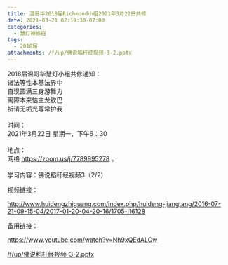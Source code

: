 ```yaml
---
title: 温哥华2018届Richmond小组2021年3月22日共修
date: 2021-03-21 02:19:30-07:00
categories:
  - 慧灯禅修班
tags:
  - 2018届
attachments: /f/up/佛说稻杆经视频-3-2.pptx
---
```

2018届温哥华慧灯小组共修通知：\
诸法等性本基法界中\
自现圆满三身游舞力\
离障本来怙主龙钦巴\
祈请无垢光尊常护我\
\
时间：\
2021年3月22日 星期一，下午6：30\
\
地点：\
网络 <https://zoom.us/j/7789995278> 。\
\
学习内容：佛说稻秆经视频3（2/2）

视频链接：

<http://www.huidengzhiguang.com/index.php/huideng-jiangtang/2016-07-21-09-15-04/2017-01-20-04-20-16/1705-l16128>

备用链接：

<https://www.youtube.com/watch?v=Nh9xQEdALGw>

[/f/up/佛说稻杆经视频-3-2.pptx](https://s3.ca-central-1.wasabisys.com/hddata/f.huidengchanxiu.net/hdv/f/up/佛说稻杆经视频-3-2.pptx)